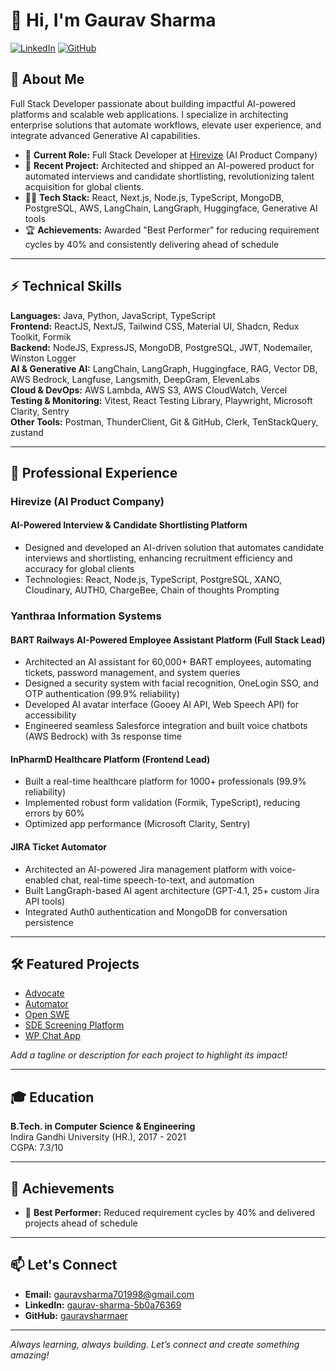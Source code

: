 # 👋 Hi, I'm Gaurav Sharma

[![LinkedIn](https://img.shields.io/badge/LinkedIn-blue?logo=linkedin&style=for-the-badge)](https://www.linkedin.com/in/gaurav-sharma-5b0a76369/)
[![GitHub](https://img.shields.io/badge/GitHub-black?logo=github&style=for-the-badge)](https://github.com/gauravsharmaer)

## 🚀 About Me

Full Stack Developer passionate about building impactful AI-powered platforms and scalable web applications. I specialize in architecting enterprise solutions that automate workflows, elevate user experience, and integrate advanced Generative AI capabilities.

- 🏢 **Current Role:** Full Stack Developer at [Hirevize](https://hirevize.com) (AI Product Company)
- 🤖 **Recent Project:** Architected and shipped an AI-powered product for automated interviews and candidate shortlisting, revolutionizing talent acquisition for global clients.
- 🧑‍💻 **Tech Stack:** React, Next.js, Node.js, TypeScript, MongoDB, PostgreSQL, AWS, LangChain, LangGraph, Huggingface, Generative AI tools
- 🏆 **Achievements:** Awarded "Best Performer" for reducing requirement cycles by 40% and consistently delivering ahead of schedule

---

## ⚡ Technical Skills

**Languages:** Java, Python, JavaScript, TypeScript  
**Frontend:** ReactJS, NextJS, Tailwind CSS, Material UI, Shadcn, Redux Toolkit, Formik  
**Backend:** NodeJS, ExpressJS, MongoDB, PostgreSQL, JWT, Nodemailer, Winston Logger  
**AI & Generative AI:** LangChain, LangGraph, Huggingface, RAG, Vector DB, AWS Bedrock, Langfuse, Langsmith, DeepGram, ElevenLabs  
**Cloud & DevOps:** AWS Lambda, AWS S3, AWS CloudWatch, Vercel  
**Testing & Monitoring:** Vitest, React Testing Library, Playwright, Microsoft Clarity, Sentry  
**Other Tools:** Postman, ThunderClient, Git & GitHub, Clerk, TenStackQuery, zustand

---

## 💼 Professional Experience

### **Hirevize (AI Product Company)**
#### AI-Powered Interview & Candidate Shortlisting Platform
- Designed and developed an AI-driven solution that automates candidate interviews and shortlisting, enhancing recruitment efficiency and accuracy for global clients
- Technologies: React, Node.js, TypeScript, PostgreSQL, XANO, Cloudinary, AUTH0, ChargeBee, Chain of thoughts Prompting

### **Yanthraa Information Systems**
#### BART Railways AI-Powered Employee Assistant Platform (Full Stack Lead)
- Architected an AI assistant for 60,000+ BART employees, automating tickets, password management, and system queries
- Designed a security system with facial recognition, OneLogin SSO, and OTP authentication (99.9% reliability)
- Developed AI avatar interface (Gooey AI API, Web Speech API) for accessibility
- Engineered seamless Salesforce integration and built voice chatbots (AWS Bedrock) with 3s response time

#### InPharmD Healthcare Platform (Frontend Lead)
- Built a real-time healthcare platform for 1000+ professionals (99.9% reliability)
- Implemented robust form validation (Formik, TypeScript), reducing errors by 60%
- Optimized app performance (Microsoft Clarity, Sentry)

#### JIRA Ticket Automator
- Architected an AI-powered Jira management platform with voice-enabled chat, real-time speech-to-text, and automation
- Built LangGraph-based AI agent architecture (GPT-4.1, 25+ custom Jira API tools)
- Integrated Auth0 authentication and MongoDB for conversation persistence

---

## 🛠️ Featured Projects

- [Advocate](https://github.com/gauravsharmaer/Advocate)  
- [Automator](https://github.com/gauravsharmaer/Automator)  
- [Open SWE](https://github.com/langchain-ai/open-swe)  
- [SDE Screening Platform](https://github.com/canvasxai/sde-screening-gauravsharmaer)  
- [WP Chat App](https://github.com/workashutosh/wpchatapp)  

*Add a tagline or description for each project to highlight its impact!*

---

## 🎓 Education

**B.Tech. in Computer Science & Engineering**  
Indira Gandhi University (HR.), 2017 - 2021  
CGPA: 7.3/10

---

## 🌟 Achievements

- 🏅 **Best Performer:** Reduced requirement cycles by 40% and delivered projects ahead of schedule

---

## 📫 Let's Connect

- **Email:** gauravsharma701998@gmail.com
- **LinkedIn:** [gaurav-sharma-5b0a76369](https://www.linkedin.com/in/gaurav-sharma-5b0a76369/)
- **GitHub:** [gauravsharmaer](https://github.com/gauravsharmaer)

---

*Always learning, always building. Let’s connect and create something amazing!*
